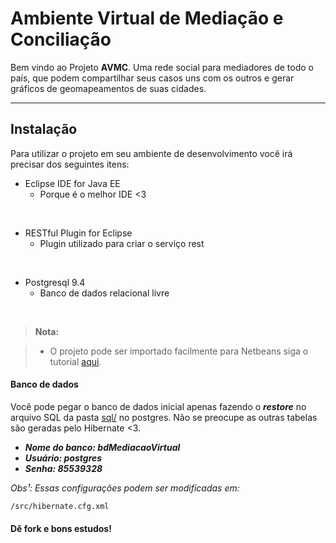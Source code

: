 Ambiente Virtual de Mediação e Conciliação
===================

Bem vindo ao Projeto **AVMC**. Uma rede social para mediadores de todo o país, que podem compartilhar seus casos uns com os outros e gerar gráficos de geomapeamentos de suas cidades.

----------
Instalação
-------------

Para utilizar o projeto em seu ambiente de desenvolvimento você irá precisar dos seguintes itens:

- Eclipse IDE for Java EE
    - Porque é o melhor IDE <3
<br>

- RESTful Plugin for Eclipse
    - Plugin utilizado para criar o serviço rest
<br>

- Postgresql 9.4
    - Banco de dados relacional livre
<br>

> **Nota:**

> - O projeto pode ser importado facilmente para Netbeans siga o tutorial [aqui](https://netbeans.org/kb/74/java/import-eclipse.html).

#### <i class="icon-hdd"></i> Banco de dados

Você pode pegar o banco de dados inicial apenas fazendo o ***restore*** no arquivo SQL da pasta [sql/](sql/) no postgres. Não se preocupe as outras tabelas são geradas pelo Hibernate <3.


 - ***Nome do banco: bdMediacaoVirtual***
 - ***Usuário: postgres***
 - ***Senha: 85539328***

*Obs¹: Essas configurações podem ser modificadas em:*

	/src/hibernate.cfg.xml
	
#### Dê fork e bons estudos!
